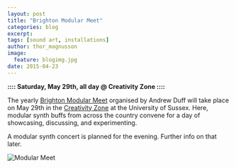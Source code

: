 ```yaml
---
layout: post
title: "Brighton Modular Meet"
categories: blog
excerpt:
tags: [sound art, installations]
author: thor_magnusson
image:
  feature: blogimg.jpg
date: 2015-04-23
---
```


**:::: Saturday, May 29th, all day @ Creativity Zone ::::**

The yearly [Brighton Modular Meet](http://brightonmodularmeet.co.uk/) organised by Andrew Duff will take place on May 29th in the [Creativity Zone](http://www.sussex.ac.uk/acca/creativityzone) at the University of Sussex. Here, modular synth buffs from across the country convene for a day of showcasing, discussing, and experimenting.

A modular synth concert is planned for the evening. Further info on that later.

![Modular Meet]( {{site.url}}/images/modular_meet.png)

